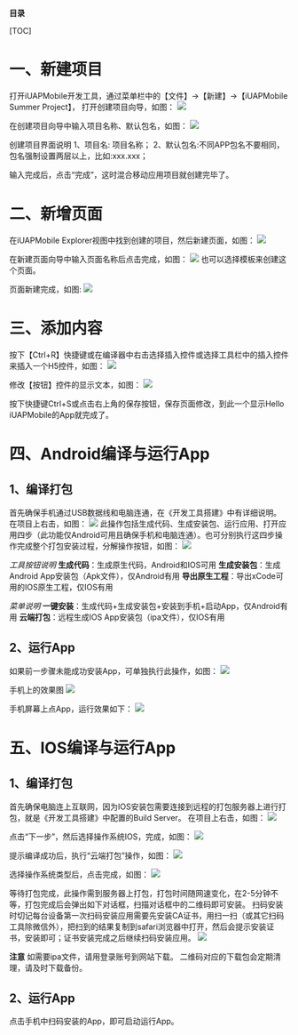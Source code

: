 **目录**

[TOC]

# 一、新建项目

打开iUAPMobile开发工具，通过菜单栏中的【文件】->【新建】->【iUAPMobile Summer Project】， 打开创建项目向导，如图：
![](/portal/upload/doc/20161114/20161114100706541.png)

在创建项目向导中输入项目名称、默认包名，如图：
![](/portal/upload/doc/20161114/20161114100740541.png)

创建项目界面说明
1、项目名: 项目名称；
2、默认包名:不同APP包名不要相同，包名强制设置两层以上，比如:xxx.xxx；

输入完成后，点击“完成”，这时混合移动应用项目就创建完毕了。

# 二、新增页面

在iUAPMobile Explorer视图中找到创建的项目，然后新建页面，如图：
![](/portal/upload/doc/20161114/20161114101321276.png)

在新建页面向导中输入页面名称后点击完成，如图：
![](/portal/upload/doc/20161114/20161114101407307.png)
也可以选择模板来创建这个页面。

页面新建完成，如图:
![](/portal/upload/doc/20161114/20161114101747291.png)

# 三、添加内容

按下【Ctrl+R】快捷键或在编译器中右击选择插入控件或选择工具栏中的插入控件来插入一个H5控件，如图：
![](/portal/upload/doc/20161114/20161114102140526.png)

修改【按钮】控件的显示文本，如图：
![](/portal/upload/doc/20161114/20161114102413854.png)

按下快捷键Ctrl+S或点击右上角的保存按钮，保存页面修改，到此一个显示Hello iUAPMobile的App就完成了。

# 四、Android编译与运行App

## 1、编译打包

首先确保手机通过USB数据线和电脑连通，在《开发工具搭建》中有详细说明。
在项目上右击，如图：
![](/portal/upload/doc/20161114/20161114102810213.png)
此操作包括生成代码、生成安装包、运行应用、打开应用四步（此功能仅Android可用且确保手机和电脑连通）。也可分别执行这四步操作完成整个打包安装过程，分解操作按钮，如图：
![](/portal/upload/doc/20161114/20161114102850026.png)

*工具按钮说明*
**生成代码**：生成原生代码，Android和IOS可用
**生成安装包**：生成Android App安装包（Apk文件），仅Android有用
**导出原生工程**：导出xCode可用的IOS原生工程，仅IOS有用

*菜单说明*
**一键安装**：生成代码+生成安装包+安装到手机+启动App，仅Android有用
**云端打包**：远程生成IOS App安装包（ipa文件），仅IOS有用

## 2、运行App

如果前一步骤未能成功安装App，可单独执行此操作，如图：
![](/portal/upload/doc/20161114/20161114104957307.png)

手机上的效果图
![](http://mobile.yyuap.com/UAPMobile/UEditor/jsp/upload/image/20150214/1423902721963085726.jpg)

手机屏幕上点App，运行效果如下：
![](http://mobile.yyuap.com/UAPMobile/UEditor/jsp/upload/image/20150214/1423902722042053655.jpg)

# 五、IOS编译与运行App

## 1、编译打包

首先确保电脑连上互联网，因为IOS安装包需要连接到远程的打包服务器上进行打包，就是《开发工具搭建》中配置的Build Server。
在项目上右击，如图：
![](/portal/upload/doc/20161114/20161114103602057.png)

点击“下一步”，然后选择操作系统IOS，完成，如图：
![](/portal/upload/doc/20161114/20161114092636494.png)

提示编译成功后，执行“云端打包”操作，如图：
![](/portal/upload/doc/20161114/20161114103349401.png)

选择操作系统类型后，点击完成，如图：
![](/portal/upload/doc/20161114/20161114093155401.png)

等待打包完成，此操作需到服务器上打包，打包时间随网速变化，在2-5分钟不等，打包完成后会弹出如下对话框，扫描对话框中的二维码即可安装。
扫码安装时切记每台设备第一次扫码安装应用需要先安装CA证书，用扫一扫（或其它扫码工具除微信外），把扫到的结果复制到safari浏览器中打开，然后会提示安装证书，安装即可；证书安装完成之后继续扫码安装应用。
![](/portal/upload/doc/20161114/20161114094153948.png)

**注意**
如需要ipa文件，请用登录账号到网站下载。
二维码对应的下载包会定期清理，请及时下载备份。

## 2、运行App

点击手机中扫码安装的App，即可启动运行App。

